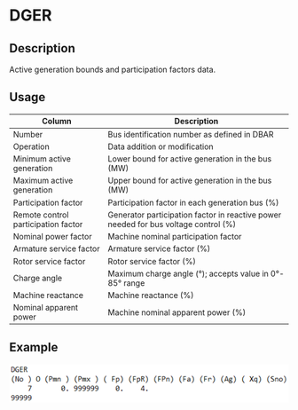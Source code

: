 # DGER
## Description
Active generation bounds and participation factors data.
## Usage
Column   |   Description
---   |   ---
Number    |   Bus identification number as defined in DBAR
Operation    |   Data addition or modification
Minimum active generation    |   Lower bound for active generation in the bus (MW)
Maximum active generation    |   Upper bound for active generation in the bus (MW)
Participation factor    |   Participation factor in each generation bus (%)
Remote control participation factor    |   Generator participation factor in reactive power needed for bus voltage control (%)
Nominal power factor    |   Machine nominal participation factor
Armature service factor    |   Armature service factor (%)
Rotor service factor    |   Rotor service factor (%)
Charge angle    |   Maximum charge angle (°); accepts value in 0°- 85° range
Machine reactance    |   Machine reactance (%)
Nominal apparent power    |   Machine nominal apparent power (%)
## Example
![Alt text](assets/DGER.png)